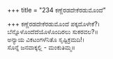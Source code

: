 +++
title = "234 ಕಣ್ಣೆರಡದೇಕೆರಡುಮೊಂದೆ"

+++
ಕಣ್ಣೆರಡದೇಕೆರಡುಮೊಂದೆ ಪಕ್ಕದೊಳೇಕೆ?।  
ಬೆನ್ನೊಳೊಂದೆದೆಯೊಳೊಂದಿರಲು ಸುಕರವಲ?॥  
ಅನ್ಯಾಯ ವಿಕಟಂಗಳೆನಿತೊ ಸೃಷ್ಟಿಕ್ರಮದಿ!।  
ಸೊನ್ನೆ ಜನವಾಕ್ಕಲ್ಲಿ - ಮಂಕುತಿಮ್ಮ॥  
